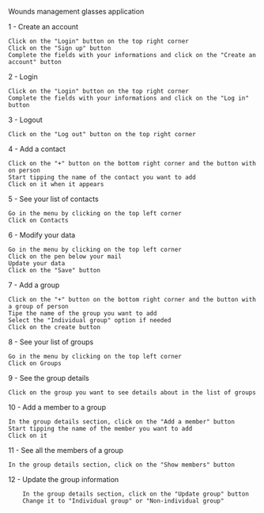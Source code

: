 Wounds management glasses application

1 - Create an account

    Click on the "Login" button on the top right corner
    Click on the "Sign up" button
    Complete the fields with your informations and click on the "Create an account" button

2 - Login

    Click on the "Login" button on the top right corner
    Complete the fields with your informations and click on the "Log in" button

3 - Logout

    Click on the "Log out" button on the top right corner

4 - Add a contact

    Click on the "+" button on the bottom right corner and the button with on person
    Start tipping the name of the contact you want to add
    Click on it when it appears

5 - See your list of contacts

    Go in the menu by clicking on the top left corner
    Click on Contacts

6 - Modify your data

    Go in the menu by clicking on the top left corner
    Click on the pen below your mail
    Update your data
    Click on the "Save" button

7 - Add a group

    Click on the "+" button on the bottom right corner and the button with a group of person
    Tipe the name of the group you want to add
    Select the "Individual group" option if needed
    Click on the create button

8 - See your list of groups

    Go in the menu by clicking on the top left corner
    Click on Groups

9 - See the group details

    Click on the group you want to see details about in the list of groups

10 - Add a member to a group

    In the group details section, click on the "Add a member" button
    Start tipping the name of the member you want to add
    Click on it

11 - See all the members of a group

    In the group details section, click on the "Show members" button

12 - Update the group information

        In the group details section, click on the "Update group" button
        Change it to "Individual group" or "Non-individual group"
